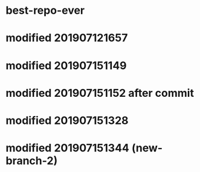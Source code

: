 # best-repo-ever
# modified 201907121657
# modified 201907151149
# modified 201907151152 after commit
# modified 201907151328
# modified 201907151344 (new-branch-2)
